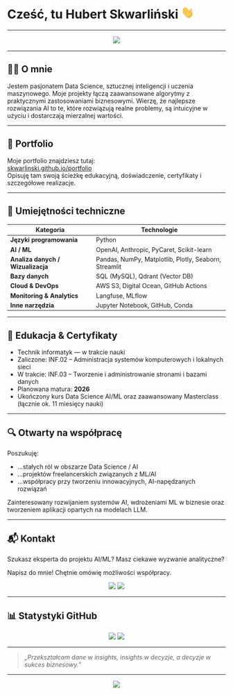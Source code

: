 <!-- Powitanie z animacją -->
# Cześć, tu Hubert Skwarliński <img src="https://raw.githubusercontent.com/ABSphreak/ABSphreak/master/gifs/Hi.gif" width="30px">
---

<!-- Pasek animowany -->
<p align="center">
  <img src="https://readme-typing-svg.herokuapp.com?color=%2336BCF7&center=true&vCenter=true&lines=Data+Science+Enthusiast;Machine+Learning+Engineer;Turning+Data+into+Decisions" />
</p>

---

## 🙋‍♂️ O mnie  
Jestem pasjonatem Data Science, sztucznej inteligencji i uczenia maszynowego. Moje projekty łączą zaawansowane algorytmy z praktycznymi zastosowaniami biznesowymi. Wierzę, że najlepsze rozwiązania AI to te, które rozwiązują realne problemy, są intuicyjne w użyciu i dostarczają mierzalnej wartości.

---

## 💼 Portfolio  
Moje portfolio znajdziesz tutaj:  
[skwarlinski.github.io/portfolio](https://skwarlinski.github.io/portfolio/)  
Opisuję tam swoją ścieżkę edukacyjną, doświadczenie, certyfikaty i szczegółowe realizacje.

---

## 🔧 Umiejętności techniczne

| Kategoria              | Technologie                                                                 |
|------------------------|------------------------------------------------------------------------------|
| **Języki programowania** | Python                                                                     |
| **AI / ML**              | OpenAI, Anthropic, PyCaret, Scikit-learn                                  |
| **Analiza danych / Wizualizacja** | Pandas, NumPy, Matplotlib, Plotly, Seaborn, Streamlit       |
| **Bazy danych**           | SQL (MySQL), Qdrant (Vector DB)                                          |
| **Cloud & DevOps**       | AWS S3, Digital Ocean, GitHub Actions                                     |
| **Monitoring & Analytics** | Langfuse, MLflow                                                        |
| **Inne narzędzia**       | Jupyter Notebook, GitHub, Conda                                           |

---

## 📜 Edukacja & Certyfikaty

- Technik informatyk — w trakcie nauki  
- Zaliczone: INF.02 – Administracja systemów komputerowych i lokalnych sieci  
- W trakcie: INF.03 – Tworzenie i administrowanie stronami i bazami danych  
- Planowana matura: **2026**  
- Ukończony kurs Data Science AI/ML oraz zaawansowany Masterclass (łącznie ok. 11 miesięcy nauki)

---

## 🔍 Otwarty na współpracę

Poszukuję:
- …stałych ról w obszarze Data Science / AI  
- …projektów freelancerskich związanych z ML/AI  
- …współpracy przy tworzeniu innowacyjnych, AI-napędzanych rozwiązań  

Zainteresowany rozwijaniem systemów AI, wdrożeniami ML w biznesie oraz tworzeniem aplikacji opartych na modelach LLM.

---

## 📬 Kontakt

Szukasz eksperta do projektu AI/ML?
Masz ciekawe wyzwanie analityczne?

Napisz do mnie! Chętnie omówię możliwości współpracy.

<p align="center">
  <a href="https://www.linkedin.com/in/skwarlinski/"><img src="https://img.shields.io/badge/LinkedIn-0A66C2.svg?style=for-the-badge&logo=linkedin&logoColor=white" /></a>
  <a href="mailto:skwarlinskihubert@gmail.com"><img src="https://img.shields.io/badge/Email-D14836.svg?style=for-the-badge&logo=gmail&logoColor=white" /></a>
</p>

---

## 📊 Statystyki GitHub

<p align="center">
  <img src="https://github-readme-stats.vercel.app/api?username=skwarlinski&show_icons=true&theme=tokyonight" height="150"/>
  <img src="https://github-readme-streak-stats.herokuapp.com/?user=skwarlinski&theme=tokyonight" height="150"/>
</p>

---

> _„Przekształcam dane w insights, insights w decyzje, a decyzje w sukces biznesowy.”_

---

<!-- Animowana fala na zakończenie -->
<p align="center">
  <img src="https://capsule-render.vercel.app/api?type=waving&color=36BCF7&height=100&section=footer"/>
</p>
